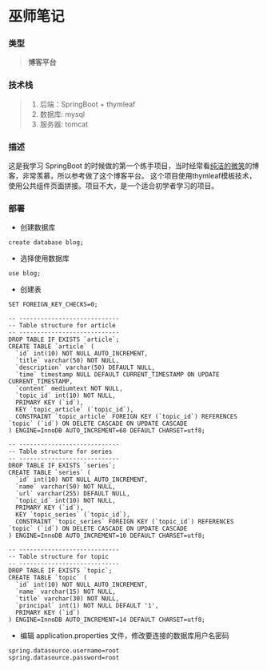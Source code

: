 # 巫师笔记

### 类型
> **博客平台**

### 技术栈
> 1. 后端：SpringBoot + thymleaf
> 2. 数据库: mysql
> 3. 服务器: tomcat

### 描述
这是我学习 SpringBoot 的时候做的第一个练手项目，当时经常看[纯洁的微笑](http://www.ityouknow.com/)的博客，非常羡慕，所以参考做了这个博客平台。
这个项目使用thymleaf模板技术， 使用公共组件页面拼接。项目不大，是一个适合初学者学习的项目。

### 部署
- 创建数据库
```
create database blog;
```
- 选择使用数据库
```
use blog;
```
- 创建表
```
SET FOREIGN_KEY_CHECKS=0;

-- ----------------------------
-- Table structure for article
-- ----------------------------
DROP TABLE IF EXISTS `article`;
CREATE TABLE `article` (
  `id` int(10) NOT NULL AUTO_INCREMENT,
  `title` varchar(50) NOT NULL,
  `description` varchar(50) DEFAULT NULL,
  `time` timestamp NULL DEFAULT CURRENT_TIMESTAMP ON UPDATE CURRENT_TIMESTAMP,
  `content` mediumtext NOT NULL,
  `topic_id` int(10) NOT NULL,
  PRIMARY KEY (`id`),
  KEY `topic_article` (`topic_id`),
  CONSTRAINT `topic_article` FOREIGN KEY (`topic_id`) REFERENCES `topic` (`id`) ON DELETE CASCADE ON UPDATE CASCADE
) ENGINE=InnoDB AUTO_INCREMENT=68 DEFAULT CHARSET=utf8;

-- ----------------------------
-- Table structure for series
-- ----------------------------
DROP TABLE IF EXISTS `series`;
CREATE TABLE `series` (
  `id` int(10) NOT NULL AUTO_INCREMENT,
  `name` varchar(50) NOT NULL,
  `url` varchar(255) DEFAULT NULL,
  `topic_id` int(10) NOT NULL,
  PRIMARY KEY (`id`),
  KEY `topic_series` (`topic_id`),
  CONSTRAINT `topic_series` FOREIGN KEY (`topic_id`) REFERENCES `topic` (`id`) ON DELETE CASCADE ON UPDATE CASCADE
) ENGINE=InnoDB AUTO_INCREMENT=10 DEFAULT CHARSET=utf8;

-- ----------------------------
-- Table structure for topic
-- ----------------------------
DROP TABLE IF EXISTS `topic`;
CREATE TABLE `topic` (
  `id` int(10) NOT NULL AUTO_INCREMENT,
  `name` varchar(15) NOT NULL,
  `title` varchar(30) NOT NULL,
  `principal` int(1) NOT NULL DEFAULT '1',
  PRIMARY KEY (`id`)
) ENGINE=InnoDB AUTO_INCREMENT=14 DEFAULT CHARSET=utf8;
```
- 编辑 application.properties 文件，修改要连接的数据库用户名密码
```
spring.datasource.username=root
spring.datasource.password=root
```
